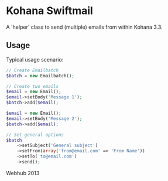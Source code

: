Kohana Swiftmail
================
A 'helper' class to send (multiple) emails from within Kohana 3.3. 

Usage
----------------
Typical usage scenario:

```php
// Create Emailbatch
$batch = new Emailbatch();

// Create two emails
$email = new Email();
$email->setBody('Message 1');
$batch->add($email);

$email = new Email();
$email->setBody('Message 2');
$batch->add($email);

// Set general options
$batch
    ->setSubject('General subject')
    ->setFrom(array('from@email.com' => 'From Name'))
    ->setTo('to@email.com')
    ->send();
```

Webhub 2013
